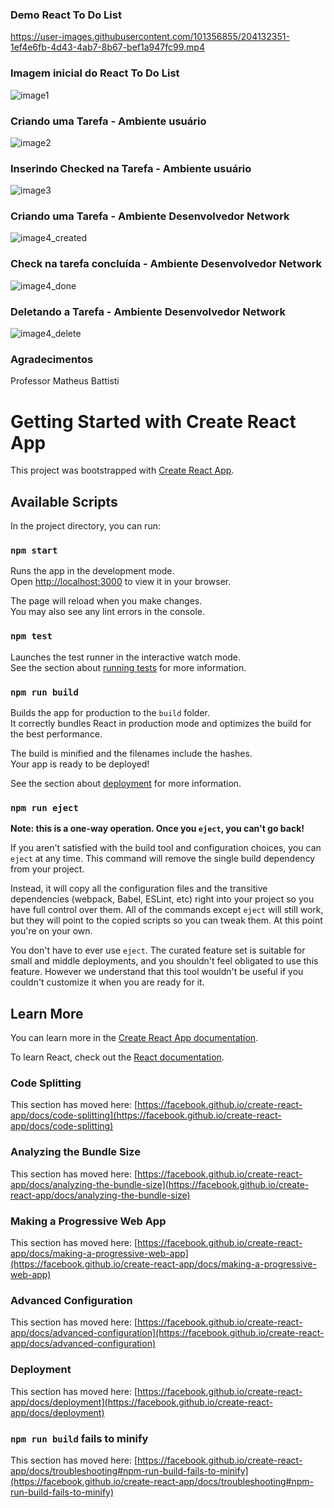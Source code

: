 ### Demo React To Do List
https://user-images.githubusercontent.com/101356855/204132351-1ef4e6fb-4d43-4ab7-8b67-bef1a947fc99.mp4

### Imagem inicial do React To Do List
![image1](https://user-images.githubusercontent.com/101356855/203968491-1fd141b2-b41e-4a84-850f-78ecb76c4bb3.png)

### Criando uma Tarefa - Ambiente usuário
![image2](https://user-images.githubusercontent.com/101356855/203968532-44421601-10b3-4dc6-840b-3e58bfb018f1.png)

### Inserindo Checked na Tarefa - Ambiente usuário
![image3](https://user-images.githubusercontent.com/101356855/203968570-bc88db48-147a-4560-9252-bcc2d560e873.png)

### Criando uma Tarefa - Ambiente Desenvolvedor Network
![image4_created](https://user-images.githubusercontent.com/101356855/203968735-f1e1d098-4551-409c-b073-d4307ec40fd5.png)

### Check na tarefa concluída - Ambiente Desenvolvedor Network
![image4_done](https://user-images.githubusercontent.com/101356855/203968915-4243a1ef-bdaa-4460-9a13-935ff99f68ef.png)

### Deletando a Tarefa - Ambiente Desenvolvedor Network
![image4_delete](https://user-images.githubusercontent.com/101356855/203969069-9a568359-7607-4dab-a436-19ef2584cbce.png)

### Agradecimentos

Professor Matheus Battisti

# Getting Started with Create React App

This project was bootstrapped with [Create React App](https://github.com/facebook/create-react-app).

## Available Scripts

In the project directory, you can run:

### `npm start`

Runs the app in the development mode.\
Open [http://localhost:3000](http://localhost:3000) to view it in your browser.

The page will reload when you make changes.\
You may also see any lint errors in the console.

### `npm test`

Launches the test runner in the interactive watch mode.\
See the section about [running tests](https://facebook.github.io/create-react-app/docs/running-tests) for more information.

### `npm run build`

Builds the app for production to the `build` folder.\
It correctly bundles React in production mode and optimizes the build for the best performance.

The build is minified and the filenames include the hashes.\
Your app is ready to be deployed!

See the section about [deployment](https://facebook.github.io/create-react-app/docs/deployment) for more information.

### `npm run eject`

**Note: this is a one-way operation. Once you `eject`, you can't go back!**

If you aren't satisfied with the build tool and configuration choices, you can `eject` at any time. This command will remove the single build dependency from your project.

Instead, it will copy all the configuration files and the transitive dependencies (webpack, Babel, ESLint, etc) right into your project so you have full control over them. All of the commands except `eject` will still work, but they will point to the copied scripts so you can tweak them. At this point you're on your own.

You don't have to ever use `eject`. The curated feature set is suitable for small and middle deployments, and you shouldn't feel obligated to use this feature. However we understand that this tool wouldn't be useful if you couldn't customize it when you are ready for it.

## Learn More

You can learn more in the [Create React App documentation](https://facebook.github.io/create-react-app/docs/getting-started).

To learn React, check out the [React documentation](https://reactjs.org/).

### Code Splitting

This section has moved here: [https://facebook.github.io/create-react-app/docs/code-splitting](https://facebook.github.io/create-react-app/docs/code-splitting)

### Analyzing the Bundle Size

This section has moved here: [https://facebook.github.io/create-react-app/docs/analyzing-the-bundle-size](https://facebook.github.io/create-react-app/docs/analyzing-the-bundle-size)

### Making a Progressive Web App

This section has moved here: [https://facebook.github.io/create-react-app/docs/making-a-progressive-web-app](https://facebook.github.io/create-react-app/docs/making-a-progressive-web-app)

### Advanced Configuration

This section has moved here: [https://facebook.github.io/create-react-app/docs/advanced-configuration](https://facebook.github.io/create-react-app/docs/advanced-configuration)

### Deployment

This section has moved here: [https://facebook.github.io/create-react-app/docs/deployment](https://facebook.github.io/create-react-app/docs/deployment)

### `npm run build` fails to minify

This section has moved here: [https://facebook.github.io/create-react-app/docs/troubleshooting#npm-run-build-fails-to-minify](https://facebook.github.io/create-react-app/docs/troubleshooting#npm-run-build-fails-to-minify)
